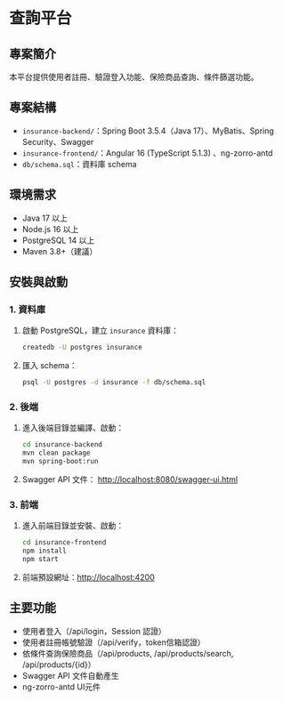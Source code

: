 # 查詢平台

## 專案簡介
本平台提供使用者註冊、驗證登入功能、保險商品查詢、條件篩選功能。


## 專案結構
- `insurance-backend/`：Spring Boot 3.5.4（Java 17）、MyBatis、Spring Security、Swagger
- `insurance-frontend/`：Angular 16 (TypeScript 5.1.3) 、ng-zorro-antd
- `db/schema.sql`：資料庫 schema

## 環境需求
- Java 17 以上
- Node.js 16 以上
- PostgreSQL 14 以上
- Maven 3.8+（建議）

## 安裝與啟動

### 1. 資料庫
1. 啟動 PostgreSQL，建立 `insurance` 資料庫：
   ```bash
   createdb -U postgres insurance
   ```
2. 匯入 schema：
   ```bash
   psql -U postgres -d insurance -f db/schema.sql
   ```

### 2. 後端
1. 進入後端目錄並編譯、啟動：
   ```bash
   cd insurance-backend
   mvn clean package
   mvn spring-boot:run
   ```
2. Swagger API 文件： [http://localhost:8080/swagger-ui.html](http://localhost:8080/swagger-ui.html)

### 3. 前端
1. 進入前端目錄並安裝、啟動：
   ```bash
   cd insurance-frontend
   npm install
   npm start
   ```
2. 前端預設網址：[http://localhost:4200](http://localhost:4200)

## 主要功能
- 使用者登入（/api/login，Session 認證）
- 使用者註冊帳號驗證（/api/verify，token信箱認證）
- 依條件查詢保險商品（/api/products, /api/products/search, /api/products/{id}）
- Swagger API 文件自動產生
- ng-zorro-antd UI元件
